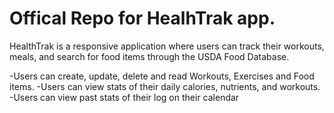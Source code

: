 # Offical Repo for HealhTrak app.

HealthTrak is a responsive application where users can track their workouts, meals, and search for food items through the USDA Food Database. 

-Users can create, update, delete and read Workouts, Exercises and Food items.
-Users can view stats of their daily calories, nutrients, and workouts.
-Users can view past stats of their log on their calendar

